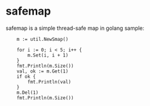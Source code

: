 # safemap
safemap is a simple thread-safe map in golang
sample:

```
	m := util.NewSmap()

	for i := 0; i < 5; i++ {
		m.Set(i, i + 1)
	}
	fmt.Println(m.Size())
	val, ok := m.Get(1)
	if ok {
		fmt.Println(val)
	}
	m.Del(1)
	fmt.Println(m.Size())
```
